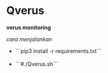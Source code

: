 # Qverus
**verus monitoring**

_cara menjalankan_<br>
<ul>
  <li>```pip3 install -r requirements.txt```</li><br>
  <li>```#./Qverus.sh```</li>
 </ul>
